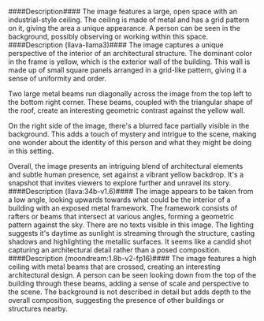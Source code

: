 ####Description####
The image features a large, open space with an industrial-style ceiling. The ceiling is made of metal and has a grid pattern on it, giving the area a unique appearance. A person can be seen in the background, possibly observing or working within this space.
####Description (llava-llama3)####
The image captures a unique perspective of the interior of an architectural structure. The dominant color in the frame is yellow, which is the exterior wall of the building. This wall is made up of small square panels arranged in a grid-like pattern, giving it a sense of uniformity and order.

Two large metal beams run diagonally across the image from the top left to the bottom right corner. These beams, coupled with the triangular shape of the roof, create an interesting geometric contrast against the yellow wall.

On the right side of the image, there's a blurred face partially visible in the background. This adds a touch of mystery and intrigue to the scene, making one wonder about the identity of this person and what they might be doing in this setting.

Overall, the image presents an intriguing blend of architectural elements and subtle human presence, set against a vibrant yellow backdrop. It's a snapshot that invites viewers to explore further and unravel its story.
####Description (llava:34b-v1.6)####
The image appears to be taken from a low angle, looking upwards towards what could be the interior of a building with an exposed metal framework. The framework consists of rafters or beams that intersect at various angles, forming a geometric pattern against the sky. There are no texts visible in this image. The lighting suggests it's daytime as sunlight is streaming through the structure, casting shadows and highlighting the metallic surfaces. It seems like a candid shot capturing an architectural detail rather than a posed composition.
####Description (moondream:1.8b-v2-fp16)####
The image features a high ceiling with metal beams that are crossed, creating an interesting architectural design. A person can be seen looking down from the top of the building through these beams, adding a sense of scale and perspective to the scene. The background is not described in detail but adds depth to the overall composition, suggesting the presence of other buildings or structures nearby.

